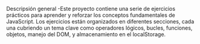 Descripsión general
-Este proyecto contiene una serie de ejercicios prácticos para aprender y reforzar los conceptos fundamentales de JavaScript. 
Los ejercicios están organizados en diferentes secciones, cada una cubriendo un tema clave como operadores lógicos, bucles, 
funciones, objetos, manejo del DOM, y almacenamiento en el localStorage.

